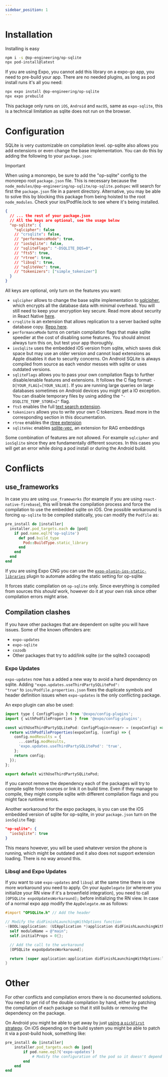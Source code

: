 ```yaml
---
sidebar_position: 1
---
```


# Installation

Installing is easy

```bash
npm i -s @op-engineering/op-sqlite
npx pod-install@latest
```

If you are using Expo, you cannot add this library on a expo-go app, you need to pre-build your app. There are no needed plugins, as long as pod install runs it's all you need:

```bash
npx expo install @op-engineering/op-sqlite
npx expo prebuild
```

This package only runs on `iOS`, `Android` and `macOS`, same as `expo-sqlite`, this is a technical limitation as sqlite does not run on the browser.

# Configuration

SQLite is very customizable on compilation level. op-sqlite also allows you add extensions or even change the base implementation. You can do this by adding the following to your `package.json`:

> [!IMPORTANT]
> When using a monorepo, be sure to add the "op-sqlite" config to the monorepo root `package.json` file.
> This is necessary because the `node_modules/@op-engineering/op-sqlite/op-sqlite.podspec` will search for first the `package.json` file in a parent directory.
> Alternative, you may be able to solve this by blocking this package from being hoisted to the root `node_modules`.
> Check your ios/Podfile.lock to see where it's being installed.

```json
{
  // ... the rest of your package.json
  // All the keys are optional, see the usage below
  "op-sqlite": {
    "sqlcipher": false
    // "crsqlite": false,
    // "performanceMode": true,
    // "iosSqlite": false,
    // "sqliteFlags": "-DSQLITE_DQS=0",
    // "fts5": true,
    // "rtree": true,
    // "libsql": true,
    // "sqliteVec": true,
    // "tokenizers": ["simple_tokenizer"]
  }
}
```

All keys are optional, only turn on the features you want:

- `sqlcipher` allows to change the base sqlite implementation to [sqlcipher](https://www.zetetic.net/sqlcipher/), which encrypts all the database data with minimal overhead. You will still need to keep your encryption key secure. Read more about security in React Native [here](https://ospfranco.com/react-native-security-guide/).
- `crsqlite` is an extension that allows replication to a server backed sqlite database copy. [Repo here](https://github.com/vlcn-io/cr-sqlite).
- `performanceMode` turns on certain compilation flags that make sqlite speedier at the cost of disabling some features. You should almost always turn this on, but test your app thoroughly.
- `iosSqlite` uses the embedded iOS version from sqlite, which saves disk space but may use an older version and cannot load extensions as Apple disables it due to security concerns. On Android SQLite is always compiled from source as each vendor messes with sqlite or uses outdated versions.
- `sqliteFlags` allows you to pass your own compilation flags to further disable/enable features and extensions. It follows the C flag format: `-D[YOUR_FLAG]=[YOUR_VALUE]`. If you are running large queries on large databases sometimes on Android devices you might get a IO exception. You can disable temporary files by using adding the `"-DSQLITE_TEMP_STORE=2"` flag.
- `fts5` enables the full [text search extension](https://www.sqlite.org/fts5.html).
- `tokenizers` allows you to write your own C tokenizers. Read more in the corresponding section in this documentation.
- `rtree` enables the [rtree extension](https://www.sqlite.org/rtree.html)
- `sqliteVec` enables [sqlite-vec](https://github.com/asg017/sqlite-vec), an extension for RAG embeddings

Some combination of features are not allowed. For example `sqlcipher` and `iosSqlite` since they are fundamentally different sources. In this cases you will get an error while doing a pod install or during the Android build.

# Conflicts

## use_frameworks

In case you are using `use_frameworks` (for example if you are using `react-native-firebase`), this will break the compilation process and force the compilation to use the embedded sqlite on iOS. One possible workaround is forcing `op-sqlite` to be compiled statically, you can modify the `Podfile` as:

```ruby
pre_install do |installer|
  installer.pod_targets.each do |pod|
    if pod.name.eql?('op-sqlite')
      def pod.build_type
        Pod::BuildType.static_library
      end
    end
  end
end
```

If you are using Expo CNG you can use the [`expo-plugin-ios-static-libraries`](https://github.com/jonshaffer/expo-plugin-ios-static-libraries?tab=readme-ov-file#installation) plugin to automate adding the static setting for op-sqlite

It forces static compilation on `op-sqlite` only. Since everything is compiled from sources this _should_ work, however do it at your own risk since other compilation errors might arise.

## Compilation clashes

If you have other packages that are dependent on sqlite you will have issues. Some of the known offenders are:

- `expo-updates`
- `expo-sqlite`
- `cozodb`
- Other packages that try to add/link sqlite (or the sqlite3 cocoapod)

### Expo Updates

`expo-updates` now has a added a new way to avoid a hard dependency on sqlite. Adding `"expo.updates.useThirdPartySQLitePod": "true"` to `ios/Podfile.properties.json` fixes the duplicate symbols and header definition issues when `expo-updates` is the only conflicting package.

An expo plugin can also be used:

```jsx
import type { ConfigPlugin } from '@expo/config-plugins';
import { withPodfileProperties } from '@expo/config-plugins';

const withUseThirdPartySQLitePod: ConfigPlugin<never> = (expoConfig) => {
  return withPodfileProperties(expoConfig, (config) => {
    config.modResults = {
      ...config.modResults,
      'expo.updates.useThirdPartySQLitePod': 'true',
    };
    return config;
  });
};

export default withUseThirdPartySQLitePod;
```

If you cannot remove the dependency each of the packages will try to compile sqlite from sources or link it on build time. Even if they manage to compile, they might compile sqlite with different compilation flags and you might face runtime errors.

Another workaround for the expo packages, is you can use the iOS embedded version of sqlite for op-sqlite, in your `package.json` turn on the `iosSqlite` flag:

```json
"op-sqlite": {
  "iosSqlite": true
}
```

This means however, you will be used whatever version the phone is running, which might be outdated and it also does not support extension loading. There is no way around this.

### Libsql and Expo Updates

If you want to use `expo-updates` and `libsql` at the same time there is one more workaround you need to apply. On your `AppDelegate` (or wherever you initialize your RN view if it's a brownfield integration), you need to call `[OPSQLite expoUpdatesWorkaround];` before initializing the RN view. In case of a normal expo app modify the `AppDelegate.mm` as follows:

```objective-c
#import "OPSQLite.h" // Add the header

// Modify the didFinishLaunchingWithOptions function
-(BOOL)application: (UIApplication *)application didFinishLaunchingWithOptions: (NSDictionary *)launchOptions {
  self moduleName = @"main";
  self.initialProps = 0{};

  // Add the call to the workaround
  [OPSQLite expoUpdatesWorkaround];

  return [super application:application didFinishLaunchingWithOptions:launchOptions];
}
```

# Other

For other conflicts and compilation errors there is no documented solutions. You need to get rid of the double compilation by hand, either by patching the compilation of each package so that it still builds or removing the dependency on the package.

On Android you might be able to get away by just [using a `pickFirst` strategy](https://ospfranco.com/how-to-resolve-duplicated-libraries-on-android/). On iOS depending on the build system you might be able to patch it via a post-build hook, something like:

```ruby
pre_install do |installer|
	installer.pod_targets.each do |pod|
		if pod.name.eql?('expo-updates')
			# Modify the configuration of the pod so it doesn't depend on the sqlite pod
		end
	end
end
```
